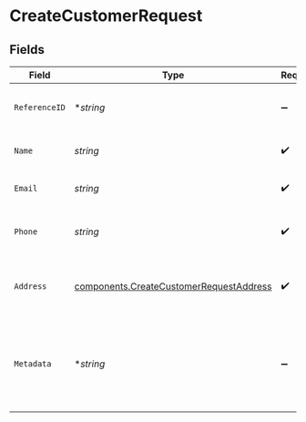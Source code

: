 # CreateCustomerRequest


## Fields

| Field                                                                                              | Type                                                                                               | Required                                                                                           | Description                                                                                        | Example                                                                                            |
| -------------------------------------------------------------------------------------------------- | -------------------------------------------------------------------------------------------------- | -------------------------------------------------------------------------------------------------- | -------------------------------------------------------------------------------------------------- | -------------------------------------------------------------------------------------------------- |
| `ReferenceID`                                                                                      | **string*                                                                                          | :heavy_minus_sign:                                                                                 | The unique referenceId of the customer.                                                            |                                                                                                    |
| `Name`                                                                                             | *string*                                                                                           | :heavy_check_mark:                                                                                 | The name of the customer.                                                                          | Victor Solv                                                                                        |
| `Email`                                                                                            | *string*                                                                                           | :heavy_check_mark:                                                                                 | The customer's email.                                                                              | vsolv@scalarsolutions.com                                                                          |
| `Phone`                                                                                            | *string*                                                                                           | :heavy_check_mark:                                                                                 | The customer's phone number.                                                                       | (160) 217-6634                                                                                     |
| `Address`                                                                                          | [components.CreateCustomerRequestAddress](../../models/components/createcustomerrequestaddress.md) | :heavy_check_mark:                                                                                 | The shipping address of the customer                                                               |                                                                                                    |
| `Metadata`                                                                                         | **string*                                                                                          | :heavy_minus_sign:                                                                                 | JSON object of metadata related to the customer being created.                                     | {<br/>"Language Preference": "English"<br/>}                                                       |